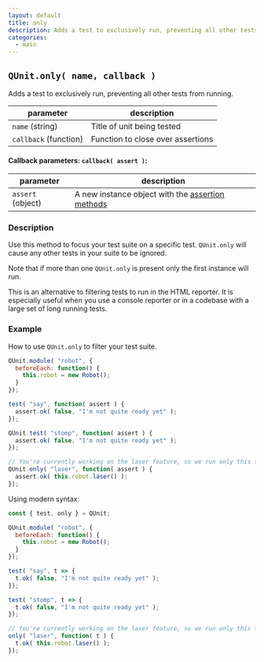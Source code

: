 ```yaml
---
layout: default
title: only
description: Adds a test to exclusively run, preventing all other tests from running.
categories:
  - main
---
```


## `QUnit.only( name, callback )`

Adds a test to exclusively run, preventing all other tests from running.

| parameter | description |
|-----------|-------------|
| `name` (string) | Title of unit being tested |
| `callback` (function) | Function to close over assertions |

#### Callback parameters: `callback( assert )`:

| parameter | description |
|-----------|-------------|
| `assert` (object) | A new instance object with the [assertion methods](/assert) |

### Description

Use this method to focus your test suite on a specific test. `QUnit.only` will cause any other tests in your suite to be ignored.

Note that if more than one `QUnit.only` is present only the first instance will run.

This is an alternative to filtering tests to run in the HTML reporter. It is especially useful when you use a console reporter or in a codebase with a large set of long running tests.

### Example

How to use `QUnit.only` to filter your test suite.

```js
QUnit.module( "robot", {
  beforeEach: function() {
    this.robot = new Robot();
  }
});

test( "say", function( assert ) {
  assert.ok( false, "I'm not quite ready yet" );
});

QUnit.test( "stomp", function( assert ) {
  assert.ok( false, "I'm not quite ready yet" );
});

// You're currently working on the laser feature, so we run only this test
QUnit.only( "laser", function( assert ) {
  assert.ok( this.robot.laser() );
});
```

Using modern syntax:

```js
const { test, only } = QUnit;

QUnit.module( "robot", {
  beforeEach: function() {
    this.robot = new Robot();
  }
});

test( "say", t => {
  t.ok( false, "I'm not quite ready yet" );
});

test( "stomp", t => {
  t.ok( false, "I'm not quite ready yet" );
});

// You're currently working on the laser feature, so we run only this test
only( "laser", function( t ) {
  t.ok( this.robot.laser() );
});
```
